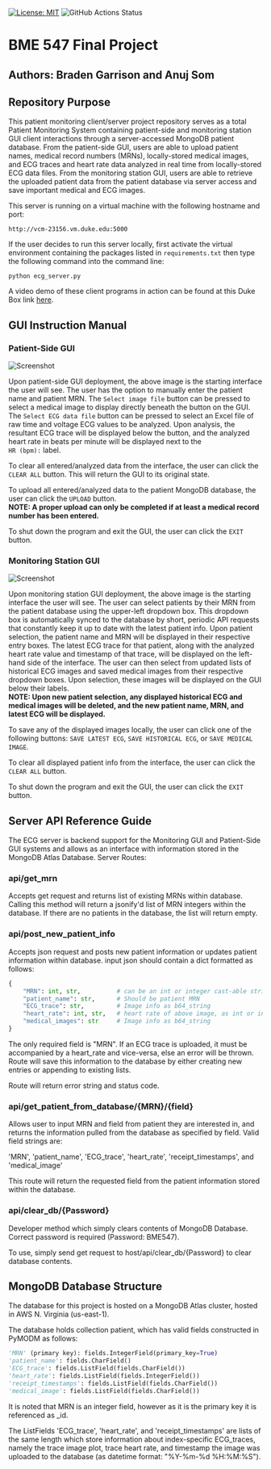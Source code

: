 [![License: MIT](https://img.shields.io/badge/License-MIT-yellow.svg)](https://github.com/BME547-Fall2021/final-project-anuj-braden/blob/main/LICENSE.txt)
![GitHub Actions Status](https://github.com/BME547-Fall2021/final-project-anuj-braden/actions/workflows/pytest_runner.yml/badge.svg)

# BME 547 Final Project

## Authors: Braden Garrison and Anuj Som

## Repository Purpose

This patient monitoring client/server project repository serves as a total Patient Monitoring 
System containing patient-side and monitoring station GUI client interactions through a server-accessed 
MongoDB patient database. From the patient-side GUI, users are able to upload patient names, medical record numbers (MRNs), 
locally-stored medical images, and ECG traces and heart rate data analyzed in real time from locally-stored 
ECG data files. From the monitoring station GUI, users are able to retrieve the uploaded patient data from the 
patient database via server access and save important medical and ECG images.

This server is running on a virtual machine with the following hostname and port:

```http://vcm-23156.vm.duke.edu:5000```

If the user decides to run this server locally, first activate the virtual environment containing the packages listed in 
```requirements.txt``` then type the following command into the command line:

```python ecg_server.py```

A video demo of these client programs in action can be found at this Duke Box link [here](https://duke.app.box.com/folder/151464609081).


## GUI Instruction Manual

### Patient-Side GUI

![Screenshot](images/Patient_side_GUI.png)

Upon patient-side GUI deployment, the above image is the starting interface the user will see.
The user has the option to manually enter the patient name and patient MRN.
The ```Select image file``` button can be pressed to select a medical image to display directly beneath the button on the GUI.
The ```Select ECG data file``` button can be pressed to select an Excel file of raw time and voltage ECG values to be analyzed.
Upon analysis, the resultant ECG trace will be displayed below the button, and the analyzed heart rate in beats per minute will 
be displayed next to the   
```HR (bpm):``` label. 

To clear all entered/analyzed data from the interface, the user can click the ```CLEAR ALL``` button. This will return the GUI to 
its original state.

To upload all entered/analyzed data to the patient MongoDB database, the user can click the ```UPLOAD``` button.   
**NOTE: A proper upload can only be completed if at least a medical record number has been entered.**

To shut down the program and exit the GUI, the user can click the ```EXIT``` button.


### Monitoring Station GUI

![Screenshot](images/Monitoring_GUI.png)

Upon monitoring station GUI deployment, the above image is the starting interface the user will see.
The user can select patients by their MRN from the patient database using the upper-left dropdown box.
This dropdown box is automatically synced to the database by short, periodic API requests that constantly keep it up to date 
with the latest patient info. 
Upon patient selection, the patient name and MRN will be displayed in their respective entry boxes. The latest ECG trace for that patient, 
along with the analyzed heart rate value and timestamp of that trace, will be displayed on the left-hand side of the interface. 
The user can then select from updated lists of historical ECG images and saved medical images from their respective dropdown boxes.
Upon selection, these images will be displayed on the GUI below their labels.   
**NOTE: Upon new patient selection, any displayed historical ECG and medical images will be deleted, and the new patient name, MRN, and latest ECG will be displayed.**

To save any of the displayed images locally, the user can click one of the following buttons: ```SAVE LATEST ECG```, ```SAVE HISTORICAL ECG```, 
or ```SAVE MEDICAL IMAGE```.

To clear all displayed patient info from the interface, the user can click the ```CLEAR ALL``` button.

To shut down the program and exit the GUI, the user can click the ```EXIT``` button.

## Server API Reference Guide

The ECG server is backend support for the Monitoring GUI and Patient-Side GUI systems and allows as an interface with information stored in the MongoDB Atlas Database. 
Server Routes:
### api/get_mrn
Accepts get request and returns list of existing MRNs within database. Calling this method will return a jsonify'd list of 
MRN integers within the database. If there are no patients in the database, the list will return empty.
### api/post_new_patient_info
Accepts json request and posts new patient information or updates patient information within database.
input json should contain a dict formatted as follows:
```python
{
    "MRN": int, str,          # can be an int or integer cast-able string
    "patient_name": str,      # Should be patient MRN
    "ECG_trace": str,         # Image info as b64_string
    "heart_rate": int, str,   # heart rate of above image, as int or integer cast-able string
    "medical_images": str     # Image info as b64_string
}
```

The only required field is "MRN". If an ECG trace is
uploaded, it must be accompanied by a heart_rate and
vice-versa, else an error will be thrown. Route will
save this information to the database by either
creating new entries or appending to existing lists.

Route will return error string and status code. 

### api/get_patient_from_database/{MRN}/{field}

Allows user to input MRN and field from patient they are interested in, and returns the information 
pulled from the database as specified by field. Valid field strings are: 

'MRN', 'patient_name', 'ECG_trace', 'heart_rate', 'receipt_timestamps', and 'medical_image'

This route will return the requested field from the patient information stored within the database. 

### api/clear_db/{Password}

Developer method which simply clears contents of MongoDB Database. Correct password is required (Password: BME547). 

To use, simply send get request to host/api/clear_db/{Password} to clear database contents.

## MongoDB Database Structure

The database for this project is hosted on a MongoDB Atlas cluster, hosted in AWS N. Virginia (us-east-1). 

The database holds collection patient, which has valid fields constructed in PyMODM as follows:

```python
'MRN' (primary key): fields.IntegerField(primary_key=True)
'patient_name': fields.CharField()
'ECG_trace': fields.ListField(fields.CharField())
'heart_rate': fields.ListField(fields.IntegerField())
'receipt_timestamps': fields.ListField(fields.CharField())
'medical_image': fields.ListField(fields.CharField())
```

It is noted that MRN is an integer field, however as it is the primary key it is referenced as _id.

The ListFields 'ECG_trace', 'heart_rate', and 'receipt_timestamps' are lists of the same length which store information
about index-specific ECG_traces, namely the trace image plot, trace heart rate, and timestamp the image was uploaded to the
database (as datetime format: "%Y-%m-%d %H:%M:%S").
